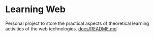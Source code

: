 # Learning Web
Personal project to store the practical aspects of theoretical learning activities of the web technologies.
[docs/README.md](docs/README.md)
